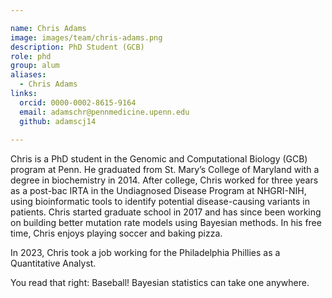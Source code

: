 ```yaml
---

name: Chris Adams
image: images/team/chris-adams.png
description: PhD Student (GCB)
role: phd
group: alum
aliases:
  - Chris Adams
links:
  orcid: 0000-0002-8615-9164
  email: adamschr@pennmedicine.upenn.edu 
  github: adamscj14
 
---
```


Chris is a PhD student in the Genomic and Computational Biology (GCB) program at Penn. He graduated from St. Mary’s College of Maryland with a degree in biochemistry in 2014. After college, Chris worked for three years as a post-bac IRTA in the Undiagnosed Disease Program at NHGRI-NIH, using bioinformatic tools to identify potential disease-causing variants in patients. Chris started graduate school in 2017 and has since been working on building better mutation rate models using Bayesian methods. In his free time, Chris enjoys playing soccer and baking pizza.

In 2023, Chris took a job working for the Philadelphia Phillies as a Quantitative Analyst.

You read that right: Baseball! Bayesian statistics can take one anywhere.

